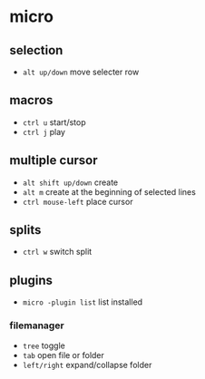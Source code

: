 # micro

## selection
- `alt up/down` move selecter row

## macros
- `ctrl u` start/stop
- `ctrl j` play

## multiple cursor
- `alt shift up/down` create
- `alt m` create at the beginning of selected lines
- `ctrl mouse-left` place cursor

## splits
- `ctrl w` switch split

## plugins
- `micro -plugin list` list installed

### filemanager
- `tree` toggle
- `tab` open file or folder
- `left/right` expand/collapse folder
